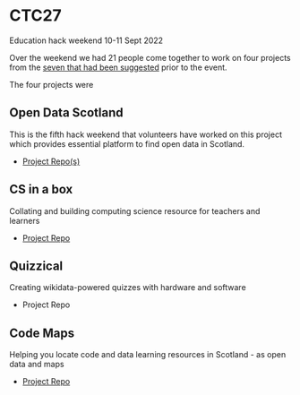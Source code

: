 # CTC27
Education hack weekend 10-11 Sept 2022

Over the weekend we had 21 people come together to work on four projects from the [seven that had been suggested](https://docs.google.com/document/d/1RIDa8fwadkfzrweHgobmgSLUO_fswNOmlXTMYlH64NY/edit#) prior to the event. 

The four projects were 

## Open Data Scotland

This is the fifth hack weekend that volunteers have worked on this project which provides essential platform to find open data in Scotland. 

- [Project Repo(s)](https://github.com/opendatascotland)

## CS in a box

Collating and building computing science resource for teachers and learners

- [Project Repo](https://github.com/CompSciScotland)


## Quizzical 

Creating wikidata-powered quizzes with hardware and software

- Project Repo

## Code Maps

Helping you locate code and data learning resources in Scotland - as open data and maps

 - [Project Repo](https://github.com/CodeTheCity/CTC27_CodeMaps)
